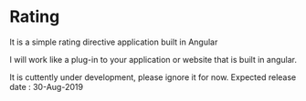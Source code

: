# Rating
It is a simple rating directive application built in Angular

I will work like a plug-in to your application or website that is built in angular.

It is cuttently under development, please ignore it for now. Expected release date : 30-Aug-2019
